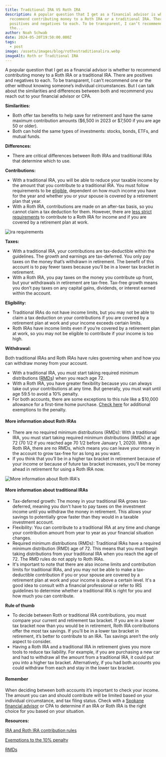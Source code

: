 ```yaml
---
title: Traditional IRA VS Roth IRA
description: A popular question that I get as a financial advisor is whether to
  recommend contributing money to a Roth IRA or a traditional IRA. There are
  positives and negatives to each. To be transparent, I can’t recommend one or
  the...
author: Noah Schwab
date: 2024-05-20T19:50:00.000Z
tags:
  - post
image: /assets/images/blog/rothvstraditionalira.webp
imageAlt: Roth or Traditional IRA
---
```

A popular question that I get as a financial advisor is whether to recommend contributing money to a Roth IRA or a traditional IRA. There are positives and negatives to each. To be transparent, I can’t recommend one or the other without knowing someone’s individual circumstances. But I can talk about the similarities and differences between both and recommend you reach out to your financial advisor or CPA. 



**Similarities:**

* Both offer tax benefits to help save for retirement and have the same maximum contribution amounts ($6,500 in 2023 or $7,500 if you are age 50 or older). 
* Both can hold the same types of investments: stocks, bonds, ETFs, and mutual funds. 

**Differences:**

* There are critical differences between Roth IRAs and traditional IRAs that determine which to use.

**Contributions:**

* With a traditional IRA, you will be able to reduce your taxable income by the amount that you contribute to a traditional IRA. You must follow requirements to be [eligible](https://www.investopedia.com/roth-and-traditional-ira-contribution-limits-for-2021-5085118), dependent on how much income you have for the year and whether you or your spouse is covered by a retirement plan that year. 
* With a Roth IRA, contributions are made on an after-tax basis, so you cannot claim a tax deduction for them. However, there are [less strict requirements](https://www.investopedia.com/articles/personal-finance/081615/basics-roth-ira-contribution-rules.asp) to contribute to a Roth IRA for income and if you are covered by a retirement plan at work. 

![ira requirements](/assets/images/blog/ira-requirements.webp "2023 AGI Income Eligibility Requirements")

**Taxes:** 

* With a traditional IRA, your contributions are tax-deductible within the guidelines. The growth and earnings are tax-deferred. You only pay taxes on the money that’s withdrawn in retirement. The benefit of this account is to pay fewer taxes because you’ll be in a lower tax bracket in retirement.
* With a Roth IRA, you pay taxes on the money you contribute up front, but your withdrawals in retirement are tax-free. Tax-free growth means you don’t pay taxes on any capital gains, dividends, or interest earned within the account.

**Eligibility:** 

* Traditional IRAs do not have income limits, but you may not be able to claim a tax deduction on your contributions if you are covered by a retirement plan at work and your income exceeds certain limits.
* Roth IRAs have income limits even if you’re covered by a retirement plan at work, so you may not be eligible to contribute if your income is too high.

**Withdrawal:** 

Both traditional IRAs and Roth IRAs have rules governing when and how you can withdraw money from your account. 

* With a traditional IRA, you must start taking required minimum distributions ([RMDs](https://www.investopedia.com/terms/r/requiredminimumdistribution.asp)) when you reach age 72.
* With a Roth IRA, you have greater flexibility because you can always take out your contributions at any time. But generally, you must wait until age 59.5 to avoid a 10% penalty. 
* For both accounts, there are some exceptions to this rule like a $10,000 allowance for a first-time home purchase. [Check here](https://www.investopedia.com/articles/retirement/02/111202.asp) for additional exemptions to the penalty.

#### More information about Roth IRAs

* There are no required minimum distributions (RMDs): With a traditional IRA, you must start taking required minimum distributions (RMDs) at age 72 (70 1/2 if you reached age 70 1/2 before January 1, 2020). With a Roth IRA, there are no RMDs, which means you can leave your money in the account to grow tax-free for as long as you want.
* If you think that you’ll be in a higher tax bracket in retirement because of your income or because of future tax bracket increases, you’ll be money ahead in retirement for using a Roth IRA now.

![More information about Roth IRA's](/assets/images/blog/roth-ira.webp "Roth IRA Comparison")



#### More information about traditional IRAs

* Tax-deferred growth: The money in your traditional IRA grows tax-deferred, meaning you don't have to pay taxes on the investment income until you withdraw the money in retirement. This allows your savings to potentially grow faster than they would in a taxable investment account.
* Flexibility: You can contribute to a traditional IRA at any time and change your contribution amount from year to year as your financial situation changes.
* Required minimum distributions (RMDs): Traditional IRAs have a required minimum distribution (RMD) age of 72. This means that you must begin taking distributions from your traditional IRA when you reach the age of 72. The RMD rules do not apply to Roth IRAs.
* It's important to note that there are also income limits and contribution limits for traditional IRAs, and you may not be able to make a tax-deductible contribution if you or your spouse are covered by a retirement plan at work and your income is above a certain level. It's a good idea to consult with a financial professional or refer to IRS guidelines to determine whether a traditional IRA is right for you and how much you can contribute.

**Rule of thumb**

* To decide between Roth or traditional IRA contributions, you must compare your current and retirement tax bracket. If you are in a lower tax bracket now than you would be in retirement, Roth IRA contributions offer the most tax savings. If you’ll be in a lower tax bracket in retirement, it’s better to contribute to an IRA. Tax savings aren’t the only aspect to consider.
* Having a Roth IRA and a traditional IRA in retirement gives you more tools to reduce tax liability. For example, if you are purchasing a new car and had to withdraw all the amount from a traditional IRA, it could put you into a higher tax bracket. Alternatively, if you had both accounts you could withdraw from each and stay in the lower tax bracket.

#### **Remember**

When deciding between both accounts it’s important to check your income. The amount you can and should contribute will be limited based on your individual circumstance, and tax filing status. Check with a [Spokane financial advisor](/contact) or CPA to determine if an IRA or Roth IRA is the right choice for you based on your situation.

**Resources:**

[IRA and Roth IRA contribution rules](https://www.investopedia.com/retirement/ira-contribution-limits/)

[Exemptions to the 10% penalty](https://www.investopedia.com/articles/retirement/02/111202.asp)

[RMDs](https://www.investopedia.com/terms/r/requiredminimumdistribution.asp)
